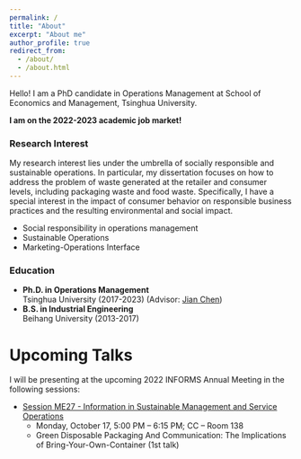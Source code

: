 ```yaml
---
permalink: /
title: "About"
excerpt: "About me"
author_profile: true
redirect_from: 
  - /about/
  - /about.html
---
```


Hello! I am a PhD candidate in Operations Management at School of Economics and Management, Tsinghua University. 

**I am on the 2022-2023 academic job market!**

### Research Interest
My research interest lies under the umbrella of socially responsible and sustainable operations. In particular, my dissertation focuses on how to address the problem of waste generated at the retailer and consumer levels, including packaging waste and food waste. Specifically, I have a special interest in the impact of consumer behavior on responsible business practices and the resulting environmental and social impact.
   
* Social responsibility in operations management
* Sustainable Operations
* Marketing-Operations Interface

### Education

* **Ph.D. in Operations Management**   
Tsinghua University (2017-2023) (Advisor: [Jian Chen](https://www.sem.tsinghua.edu.cn/en/info/1219/7004.htm))  
* **B.S. in Industrial Engineering**   
Beihang University (2013-2017)

# Upcoming Talks
I will be presenting at the upcoming 2022 INFORMS Annual Meeting in the following sessions: 
- [Session ME27 - Information in Sustainable Management and Service Operations](https://www.abstractsonline.com/pp8/?__hstc=194041586.eefabc382090b9c735644ec4897f79ea.1659237861530.1663804433769.1663873165390.114&__hssc=194041586.1.1663873165390&__hsfp=653027803&hsCtaTracking=025ee829-9db5-4f89-95dc-637573ec15db%7Cea016d7d-8b17-4156-8c3b-c1c801f2ba1f#!/10693/session/335) 
  - Monday, October 17, 5:00 PM – 6:15 PM; CC – Room 138 
  - Green Disposable Packaging And Communication: The Implications of Bring-Your-Own-Container (1st talk)
